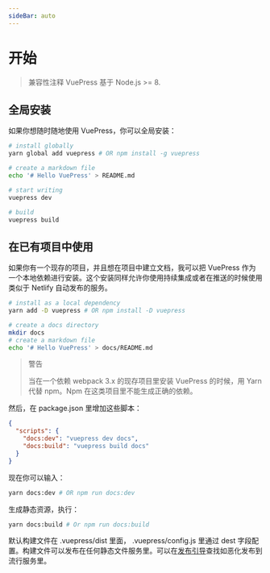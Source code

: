 ```yaml
---
sideBar: auto
---
```


# 开始

> 兼容性注释
> VuePress 基于 Node.js >= 8.

## 全局安装

如果你想随时随地使用 VuePress，你可以全局安装：

```bash
# install globally
yarn global add vuepress # OR npm install -g vuepress

# create a markdown file
echo '# Hello VuePress' > README.md

# start writing
vuepress dev

# build
vuepress build
```

## 在已有项目中使用

如果你有一个现存的项目，并且想在项目中建立文档，我可以把 VuePress 作为一个本地依赖进行安装。这个安装同样允许你使用持续集成或者在推送的时候使用类似于 Netlify 自动发布的服务。

```bash
# install as a local dependency
yarn add -D vuepress # OR npm install -D vuepress

# create a docs directory
mkdir docs
# create a markdown file
echo '# Hello VuePress' > docs/README.md
```

> 警告
>
> 当在一个依赖 webpack 3.x 的现存项目里安装 VuePress 的时候，用 Yarn 代替 npm。Npm 在这类项目里不能生成正确的依赖。

然后，在 package.json 里增加这些脚本：

```json
{
  "scripts": {
    "docs:dev": "vuepress dev docs",
    "docs:build": "vuepress build docs"
  }
}
```

现在你可以输入：

```bash
yarn docs:dev # OR npm run docs:dev
```

生成静态资源，执行：

```bash
yarn docs:build # Or npm run docs:build
```

默认构建文件在 .vuepress/dist 里面， .vuepress/config.js 里通过 dest 字段配置。构建文件可以发布在任何静态文件服务里。可以在[发布引导](https://vuepress.vuejs.org/guide/deploy.html)查找如恶化发布到流行服务里。
